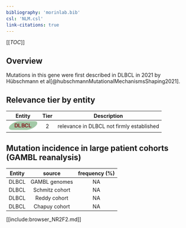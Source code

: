 ```yaml
---
bibliography: 'morinlab.bib'
csl: 'NLM.csl'
link-citations: true
---
```

[[_TOC_]]


## Overview

Mutations in this gene were first described in DLBCL in 2021 by Hübschmann et al[@hubschmannMutationalMechanismsShaping2021].


## Relevance tier by entity

|Entity|Tier|Description                              |
|:------:|:----:|-----------------------------------------|
|![DLBCL](images/icons/DLBCL_tier2.png) |2   |relevance in DLBCL not firmly established|

## Mutation incidence in large patient cohorts (GAMBL reanalysis)

|Entity|source        |frequency (%)|
|:------:|:--------------:|:-------------:|
|DLBCL |GAMBL genomes |NA           |
|DLBCL |Schmitz cohort|NA           |
|DLBCL |Reddy cohort  |NA           |
|DLBCL |Chapuy cohort |NA           |

[[include:browser_NR2F2.md]]

